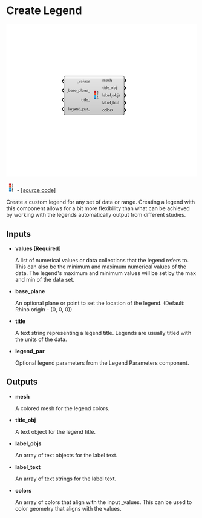 # Create Legend

![](../../.gitbook/assets/Create_Legend.png)

![](../../.gitbook/assets/Create_Legend%20%281%29.png) - [\[source code\]](https://github.com/ladybug-tools/ladybug-grasshopper/blob/master/ladybug_grasshopper/src//LB%20Create%20Legend.py)

Create a custom legend for any set of data or range. Creating a legend with this component allows for a bit more flexibility than what can be achieved by working with the legends automatically output from different studies.

## Inputs

* **values \[Required\]**

  A list of numerical values or data collections that the legend refers to. This can also be the minimum and maximum numerical values of the data. The legend's maximum and minimum values will be set by the max and min of the data set. 

* **base\_plane**

  An optional plane or point to set the location of the legend. \(Default: Rhino origin - \(0, 0, 0\)\) 

* **title**

  A text string representing a legend title. Legends are usually titled with the units of the data. 

* **legend\_par**

  Optional legend parameters from the  Legend Parameters component. 

## Outputs

* **mesh**

  A colored mesh for the legend colors. 

* **title\_obj**

  A text object for the  legend title. 

* **label\_objs**

  An array of text objects for the label text. 

* **label\_text**

  An array of text strings for the label text. 

* **colors**

  An array of colors that align with the input \_values. This can be used to color geometry that aligns with the values. 

